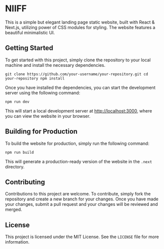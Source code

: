 
# NIIFF

This is a simple but elegant landing page static website, built with React & Next.js, utilizing power of CSS modules for styling. The website features a beautiful minimalistic UI.

## Getting Started

To get started with this project, simply clone the repository to your local machine and install the necessary dependencies.

`git clone https://github.com/your-username/your-repository.git
cd your-repository
npm install` 

Once you have installed the dependencies, you can start the development server using the following command:

`npm run dev` 

This will start a local development server at [http://localhost:3000](http://localhost:3000/), where you can view the website in your browser.

## Building for Production

To build the website for production, simply run the following command:

`npm run build` 

This will generate a production-ready version of the website in the `.next` directory.

## Contributing

Contributions to this project are welcome. To contribute, simply fork the repository and create a new branch for your changes. Once you have made your changes, submit a pull request and your changes will be reviewed and merged.

## License

This project is licensed under the MIT License. See the `LICENSE` file for more information.
